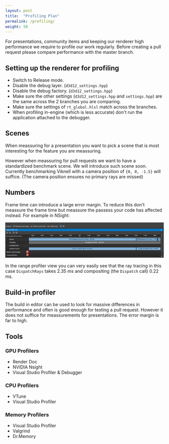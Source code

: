 ```yaml
---
layout: post
title:  "Profiling Plan"
permalink: /profiling/
weight: 50
---
```


For presentations, community items and keeping our renderer high performance we require to profile our work regularly. Before creating a pull request please compare performance with the master branch.

## Setting up the renderer for profiling

* Switch to Release mode.
* Disable the debug layer.  (`d3d12_settings.hpp`)
* Disable the debug factory. (`d3d12_settings.hpp`)
* Make sure the other settings (`d3d12_settings.hpp` and `settings.hpp`) are the same across the 2 branches you are comparing.
* Make sure the settings of `rt_global.hlsl` match across the branches.
* When profiling in-engine (which is less accurate) don't run the application attached to the debugger.

## Scenes

When meassuring for a presentation you want to pick a scene that is most interesting for the feature you are meassuring.

However when meassuring for pull requests we want to have a standardized benchmark scene. We will introduce such scene soon. Currently benchmarking Viknell with a camera position of `{0, 0, -1.5}` will suffice. (The camera position ensures no primary rays are missed)

## Numbers

Frame time can introduce a large error margin. To reduce this don't meassure the frame time but meassure the passess your code has affected instead. For example in NSight:

![](../images/nsight.png)

In the range profiler view you can very easily see that the ray tracing in this case `DispatchRays` takes 2.35 ms and compositing (the `Dispatch` call) 0.22 ms.

## Build-in profiler

The build in editor can be used to look for massive differences in performance and often is good enough for testing a pull request. However it does not suffice for meassurements for presentations. The error margin is far to high.

## Tools

### GPU Profilers

* Render Doc
* NVIDIA Nsight
* Visual Studio Profiler & Debugger

### CPU Profilers

* VTune
* Visual Studio Profiler

### Memory Profilers

* Visual Studio Profiler
* Valgrind
* Dr.Memory
